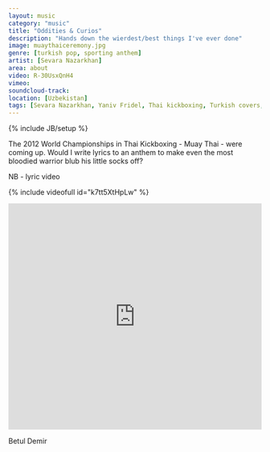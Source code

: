 ```yaml
---
layout: music
category: "music"
title: "Oddities & Curios"
description: "Hands down the wierdest/best things I've ever done"
image: muaythaiceremony.jpg
genre: [turkish pop, sporting anthem]
artist: [Sevara Nazarkhan]
area: about
video: R-30UsxQnH4
vimeo: 
soundcloud-track: 
location: [Uzbekistan]
tags: [Sevara Nazarkhan, Yaniv Fridel, Thai kickboxing, Turkish covers, turkish pop, sporting anthem]
---
```

{% include JB/setup %}

The 2012 World Championships in Thai Kickboxing - Muay Thai - were coming up. Would I write lyrics to an anthem to make even the most bloodied warrior blub his little socks off?

NB - lyric video 


{% include videofull id="k7tt5XtHpLw" %}

<iframe width="100%" height="450" scrolling="no" frameborder="no" src="https://w.soundcloud.com/player/?url=https%3A//api.soundcloud.com/tracks/243015456&amp;auto_play=false&amp;hide_related=false&amp;show_comments=true&amp;show_user=true&amp;show_reposts=false&amp;visual=true"></iframe>

Betul Demir

<!-- 
It has spawned covers: it is an anthem

https://www.youtube.com/watch?v=eL7B2fYjylU
https://www.youtube.com/watch?v=1pjIgsCKXz4

bar.png -->

